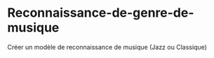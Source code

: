 # Reconnaissance-de-genre-de-musique
Créer un modèle de reconnaissance de musique (Jazz ou Classique)
